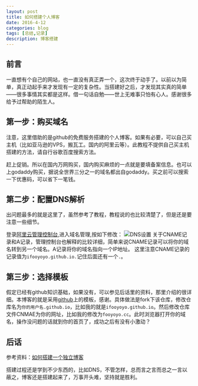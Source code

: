 ```yaml
---
layout: post
title: 如何搭建个人博客
date: 2016-4-12
categories: blog
tags: [总结,记录]
description: 博客搭建
---
```

## 前言
一直想有个自己的网站，也一直没有真正弄一个，这次终于动手了。以前以为简单，真正动起手来才发现有一定的复杂性。当搭建好之后，才发现其实真的简单——很多事情其实都是这样。借一句话自勉——世上无难事只怕有心人。感谢很多给予过帮助的陌生人。

## 第一步：购买域名
注意，这里借助的是github的免费服务搭建的个人博客。如果有必要，可以自己买主机（比如亚马逊的VPS，搬瓦工。国内的阿里云等）。此教程不提供自己买主机搭建的方法，请自行谷歌百度搜索方法。

赶上促销。所以在国内万网购买，国内购买麻烦的一点就是要填备案信息。也可以上godaddy购买，据说全世界三分之一的域名都出自godaddy。买之前可以搜索一下优惠码，可以省下一笔钱。

## 第二步：配置DNS解析

出问题最多的就是这里了，虽然参考了教程，教程说的也比较清楚了，但是还是要注意一些细节。

登录[阿里云管理控制台](https://home.console.aliyun.com/#/),进入域名管理,按如下修改：
![DNS设置](http://7xsx6z.com1.z0.glb.clouddn.com/DNS.png)
关于CNAME记录和A记录，管理控制台也解释的比较详细，简单来说CNAME记录可以将你的域名转到另一个域名。A记录将你的域名指向一个IP地址。
这里注意CNAME记录的记录值为`ifooyoyo.github.io.`记住后面还有一个`.`。

## 第三步：选择模板
假定已经有github知识基础，如果没有，可以参见后话里的资料，那里介绍的很详细。本博客的就是采用[github](cnfeat.github.io)上的模板，感谢。具体做法是fork下该仓库，修改仓库名为`你的用户名.github.io`，比如我的就是`ifooyoyo.github.io`。然后修改仓库文件CNMAE为你的网址，比如我的修改为`fooyoyo.cc`。此时浏览器打开你的域名，操作没问题的话就到你的首页了，成功之后有没有小激动？



## 后话
参考资料：[如何搭建一个独立博客](http://cnfeat.com/blog/2014/05/10/how-to-build-a-blog/)

搭建过程还是学到不少东西的，比如DNS，不管怎样，总而言之言而总之一言以蔽之，博客还是搭建起来了，万事开头难，坚持就是胜利。















